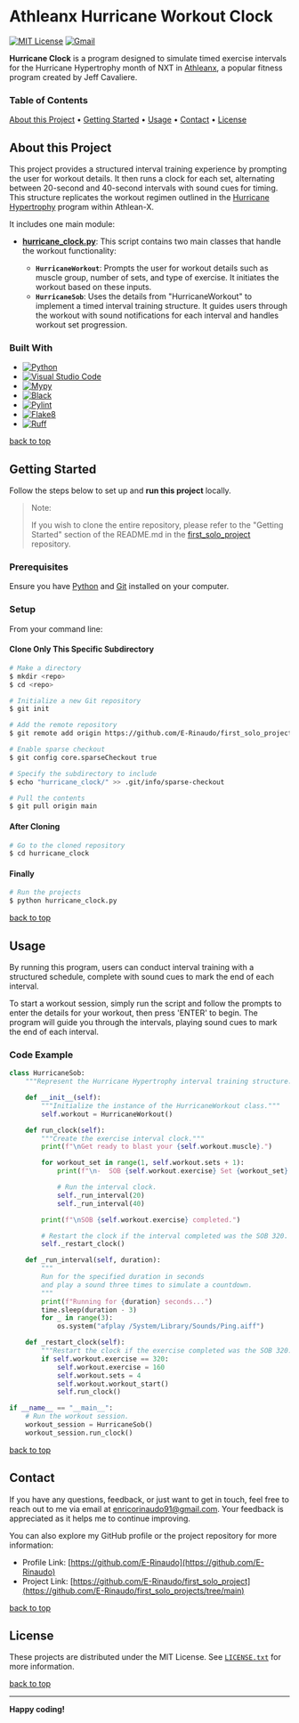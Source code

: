 # Athleanx Hurricane Workout Clock

[![MIT License][license-shield]][license-url]
[![Gmail][Gmail-shield]][Gmail-url]

**Hurricane Clock** is a program designed to simulate timed exercise intervals for the Hurricane Hypertrophy month of NXT in [Athleanx][Athleanx-url], a popular fitness program created by Jeff Cavaliere.

<!-- markdownlint-disable MD001 -->
### Table of Contents

[About this Project](#about-this-project) •
[Getting Started](#getting-started) •
[Usage](#usage) •
[Contact](#contact) •
[License](#license)
<!-- markdownlint-enable MD001 -->

## About this Project

This project provides a structured interval training experience by prompting the user for workout details. It then runs a clock for each set, alternating between 20-second and 40-second intervals with sound cues for timing. This structure replicates the workout regimen outlined in the [Hurricane Hypertrophy][HurricaneHypertrophy-url] program within Athlean-X.

It includes one main module:

+ **[hurricane_clock.py][Hurricane-Clock-url]**:
  This script contains two main classes that handle the workout functionality:

  + **`HurricaneWorkout`**: Prompts the user for workout details such as muscle group, number of sets, and type of exercise. It initiates the workout based on these inputs.
  + **`HurricaneSob`**: Uses the details from "HurricaneWorkout" to implement a timed interval training structure. It guides users through the workout with sound notifications for each interval and handles workout set progression.

### Built With

+ [![Python][Python-badge]][Python-url]
+ [![Visual Studio Code][VSCode-badge]][VSCode-url]
+ [![Mypy][Mypy-badge]][Mypy-url]
+ [![Black][Black-badge]][Black-url]
+ [![Pylint][Pylint-badge]][Pylint-url]
+ [![Flake8][Flake8-badge]][Flake8-url]
+ [![Ruff][Ruff-badge]][Ruff-url]
  
[back to top](#athleanx-hurricane-workout-clock)

## Getting Started

Follow the steps below to set up and **run this project** locally.

> Note:
>
> If you wish to clone the entire repository, please refer to the "Getting Started" section of the README.md in the [first_solo_project][First-Solo-Project-url] repository.

### Prerequisites

Ensure you have [Python][Python-download] and [Git][Git-download] installed on your computer.

### Setup

From your command line:

#### Clone Only This Specific Subdirectory

```bash
# Make a directory
$ mkdir <repo>
$ cd <repo>

# Initialize a new Git repository
$ git init

# Add the remote repository
$ git remote add origin https://github.com/E-Rinaudo/first_solo_projects.git

# Enable sparse checkout
$ git config core.sparseCheckout true

# Specify the subdirectory to include
$ echo "hurricane_clock/" >> .git/info/sparse-checkout

# Pull the contents
$ git pull origin main
```

#### After Cloning

```bash
# Go to the cloned repository
$ cd hurricane_clock
```

#### Finally

```bash
# Run the projects
$ python hurricane_clock.py
```

[back to top](#athleanx-hurricane-workout-clock)

## Usage

By running this program, users can conduct interval training with a structured schedule, complete with sound cues to mark the end of each interval.

To start a workout session, simply run the script and follow the prompts to enter the details for your workout, then press 'ENTER' to begin. The program will guide you through the intervals, playing sound cues to mark the end of each interval.

### Code Example

```py
class HurricaneSob:
    """Represent the Hurricane Hypertrophy interval training structure."""

    def __init__(self):
        """Initialize the instance of the HurricaneWorkout class."""
        self.workout = HurricaneWorkout()

    def run_clock(self):
        """Create the exercise interval clock."""
        print(f"\nGet ready to blast your {self.workout.muscle}.")

        for workout_set in range(1, self.workout.sets + 1):
            print(f"\n-  SOB {self.workout.exercise} Set {workout_set}:")

            # Run the interval clock.
            self._run_interval(20)
            self._run_interval(40)

        print(f"\nSOB {self.workout.exercise} completed.")

        # Restart the clock if the interval completed was the SOB 320.
        self._restart_clock()

    def _run_interval(self, duration):
        """
        Run for the specified duration in seconds
        and play a sound three times to simulate a countdown.
        """
        print(f"Running for {duration} seconds...")
        time.sleep(duration - 3)
        for _ in range(3):
            os.system("afplay /System/Library/Sounds/Ping.aiff")

    def _restart_clock(self):
        """Restart the clock if the exercise completed was the SOB 320."""
        if self.workout.exercise == 320:
            self.workout.exercise = 160
            self.workout.sets = 4
            self.workout.workout_start()
            self.run_clock()
```

```py
if __name__ == "__main__":
    # Run the workout session.
    workout_session = HurricaneSob()
    workout_session.run_clock()
```

[back to top](#athleanx-hurricane-workout-clock)

## Contact

If you have any questions, feedback, or just want to get in touch, feel free to reach out to me via email at <enricorinaudo91@gmail.com>.
Your feedback is appreciated as it helps me to continue improving.

You can also explore my GitHub profile or the project repository for more information:

+ Profile Link: [https://github.com/E-Rinaudo](https://github.com/E-Rinaudo)
+ Project Link: [https://github.com/E-Rinaudo/first_solo_project](https://github.com/E-Rinaudo/first_solo_projects/tree/main)

[back to top](#athleanx-hurricane-workout-clock)

## License

These projects are distributed under the MIT License. See [`LICENSE.txt`][license-url] for more information.

[back to top](#athleanx-hurricane-workout-clock)

---

**Happy coding!**

<!-- SHIELDS -->
[license-shield]: https://img.shields.io/github/license/E-Rinaudo/first_solo_projects.svg?style=flat
[license-url]: https://github.com/E-Rinaudo/first_solo_projects/blob/main/LICENSE.txt
[Gmail-shield]: https://img.shields.io/badge/Gmail-D14836?style=flat&logo=gmail&logoColor=white
[Gmail-url]: mailto:enricorinaudo91@gmail.com

<!-- BADGES -->
[Python-badge]: https://img.shields.io/badge/python-3670A0?logo=python&logoColor=ffdd54&style=flat
[Python-url]: https://docs.python.org/3/
[VSCode-badge]: https://img.shields.io/badge/Visual%20Studio%20Code-007ACC?logo=visualstudiocode&logoColor=fff&style=flat
[VSCode-url]: https://code.visualstudio.com/docs
[Mypy-badge]: https://img.shields.io/badge/mypy-checked-blue?style=flat
[Mypy-url]: https://mypy.readthedocs.io/
[Black-badge]: https://img.shields.io/badge/code%20style-black-000000.svg
[Black-url]: https://black.readthedocs.io/en/stable/
[Pylint-badge]: https://img.shields.io/badge/linting-pylint-yellowgreen?style=flat
[Pylint-url]: https://pylint.readthedocs.io/
[Ruff-badge]: https://img.shields.io/endpoint?url=https://raw.githubusercontent.com/astral-sh/ruff/main/assets/badge/v2.json
[Ruff-url]: https://docs.astral.sh/ruff/tutorial/
[Flake8-badge]: https://img.shields.io/badge/linting-flake8-blue?style=flat
[Flake8-url]: https://flake8.pycqa.org/en/latest/

<!-- PROJECTS LINKS -->
[Hurricane-Clock-url]: https://github.com/E-Rinaudo/first_solo_projects/blob/main/hurricane_clock/hurricane_clock.py

<!-- MAIN README -->
[First-Solo-Project-url]: https://github.com/E-Rinaudo/first_solo_projects/blob/main/README.md

<!-- MISCELLANEA -->
[Athleanx-url]: https://athleanx.com/
[HurricaneHypertrophy-url]: https://athleanx.com/nxt

<!-- PREREQUISITES LINKS -->
[Python-download]: https://www.python.org/downloads/
[Git-download]: https://git-scm.com
